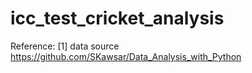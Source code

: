 # icc_test_cricket_analysis

Reference: 
[1] data source https://github.com/SKawsar/Data_Analysis_with_Python

